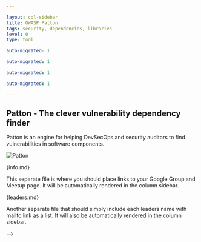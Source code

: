 ```yaml
---

layout: col-sidebar
title: OWASP Patton
tags: security, dependencies, libraries
level: 0
type: tool

auto-migrated: 1

auto-migrated: 1

auto-migrated: 1

auto-migrated: 1

---
```


## Patton - The clever vulnerability dependency finder

Patton is an engine for helping DevSecOps and security auditors to find vulnerabilities in software components.

![Patton](https://patton.readthedocs.io/_static/patton-logo.png "Logo Patton")


{info.md}

This separate file is where you should place links to your Google Group and Meetup page. It will be automatically rendered in the column sidebar.

{leaders.md}

Another separate file that should simply include each leaders name with mailto link as a list. It will also be automatically rendered in the column sidebar.

-->
